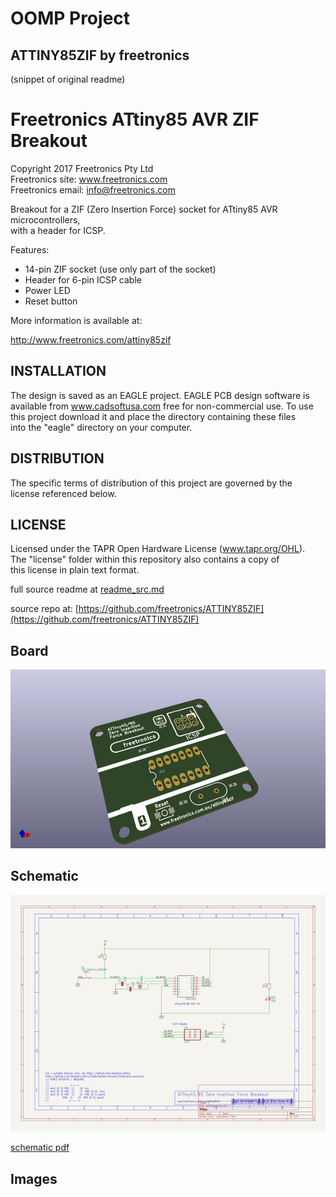 # OOMP Project  
## ATTINY85ZIF  by freetronics  
  
(snippet of original readme)  
  
Freetronics ATtiny85 AVR ZIF Breakout  
===================================  
Copyright 2017 Freetronics Pty Ltd    
Freetronics site:  www.freetronics.com    
Freetronics email: info@freetronics.com    
  
Breakout for a ZIF (Zero Insertion Force) socket for ATtiny85 AVR microcontrollers,  
with a header for ICSP.  
  
Features:  
  
 * 14-pin ZIF socket (use only part of the socket)  
 * Header for 6-pin ICSP cable  
 * Power LED  
 * Reset button  
  
More information is available at:  
  
  http://www.freetronics.com/attiny85zif  
  
  
INSTALLATION  
------------  
The design is saved as an EAGLE project. EAGLE PCB design software is  
available from www.cadsoftusa.com free for non-commercial use. To use  
this project download it and place the directory containing these files  
into the "eagle" directory on your computer.  
  
  
DISTRIBUTION  
------------  
The specific terms of distribution of this project are governed by the  
license referenced below.  
  
  
LICENSE  
-------  
Licensed under the TAPR Open Hardware License (www.tapr.org/OHL).  
The "license" folder within this repository also contains a copy of  
this license in plain text format.  
  
  full source readme at [readme_src.md](readme_src.md)  
  
source repo at: [https://github.com/freetronics/ATTINY85ZIF](https://github.com/freetronics/ATTINY85ZIF)  
## Board  
  
[![working_3d.png](working_3d_600.png)](working_3d.png)  
## Schematic  
  
[![working_schematic.png](working_schematic_600.png)](working_schematic.png)  
  
[schematic pdf](working_schematic.pdf)  
## Images  
